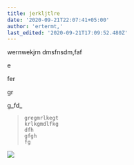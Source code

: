 ```yaml
---
title: jerkljtlre
date: '2020-09-21T22:07:41+05:00'
author: 'ertermt,'
last_edited: '2020-09-21T17:09:52.480Z'
---
```

wernwekjrn dmsfnsdm,faf

e

fer

gr

g_fd_

>     gregmrlkegt
>     krlkgmdlfkg
>     dfh
>     gfgh
>     fg
>     

![](img/logo.jpg)